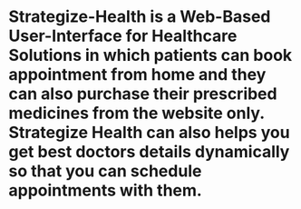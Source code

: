 # Strategize-Health is a Web-Based User-Interface for Healthcare Solutions in which patients can book appointment from home and they can also purchase their prescribed medicines from the website only. Strategize Health can also helps you get best doctors details dynamically so that you can schedule appointments with them.
